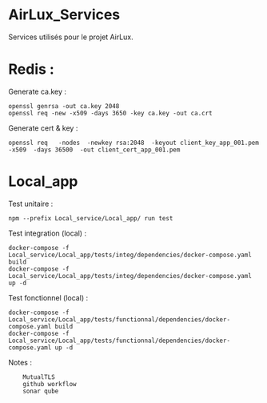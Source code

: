 # AirLux_Services
 Services utilisés pour le projet AirLux.

# Redis :

Generate ca.key :

```
openssl genrsa -out ca.key 2048 
openssl req -new -x509 -days 3650 -key ca.key -out ca.crt
```

Generate cert & key :
```
openssl req   -nodes  -newkey rsa:2048  -keyout client_key_app_001.pem  -x509  -days 36500  -out client_cert_app_001.pem
```

# Local_app


Test unitaire :
```
npm --prefix Local_service/Local_app/ run test
```
Test integration (local) :
```
docker-compose -f Local_service/Local_app/tests/integ/dependencies/docker-compose.yaml build
docker-compose -f Local_service/Local_app/tests/integ/dependencies/docker-compose.yaml up -d
```
        
Test fonctionnel (local) :
```
docker-compose -f Local_service/Local_app/tests/functionnal/dependencies/docker-compose.yaml build
docker-compose -f Local_service/Local_app/tests/functionnal/dependencies/docker-compose.yaml up -d
```



Notes :


        MutualTLS
        github workflow
        sonar qube